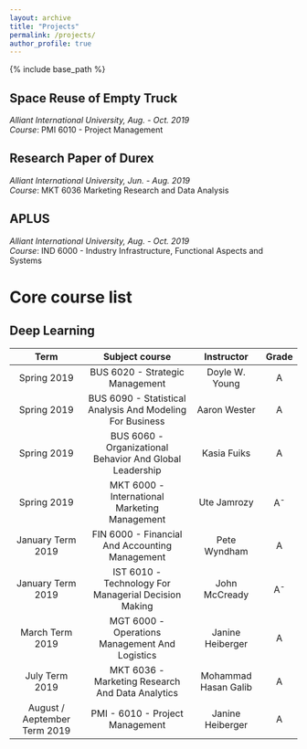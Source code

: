 ```yaml
---
layout: archive
title: "Projects"
permalink: /projects/
author_profile: true
---
```


{% include base_path %}

## Space Reuse of Empty Truck

*Alliant International University, Aug. - Oct. 2019*  
*Course*: PMI 6010 - Project Management 



## Research Paper of Durex

*Alliant International University, Jun. - Aug. 2019*  
*Course*: MKT 6036 Marketing Research and Data Analysis


## APLUS

*Alliant International University, Aug. - Oct. 2019*  
*Course*: IND 6000 - Industry Infrastructure, Functional Aspects and Systems

Core course list
======

## Deep Learning

| Term | Subject course | Instructor | Grade |
| :----: | :----: | :----: | :----: |
| Spring 2019 | BUS 6020 - Strategic Management| Doyle W. Young | A | 
| Spring 2019 | BUS 6090 - Statistical Analysis And Modeling For Business | Aaron Wester | A |
| Spring 2019 | BUS 6060 - Organizational Behavior And Global Leadership | Kasia Fuiks |A |
| Spring 2019 | MKT 6000 - International Marketing Management | Ute Jamrozy | A<sup>- |
| January Term 2019 | FIN 6000 - Financial And Accounting Management | Pete Wyndham   |A |
| January Term 2019 | IST 6010 - Technology For Managerial Decision Making | John McCready   | A<sup>- |
| March Term 2019 | MGT 6000 - Operations Management And Logistics | Janine Heiberger   |A |
| July Term 2019 | MKT 6036 - Marketing Research And Data Analytics | Mohammad Hasan Galib   |A |  
| August / Aeptember Term 2019 | PMI - 6010 - Project Management |  Janine Heiberger  |A |  
